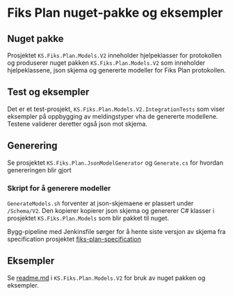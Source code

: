 # Fiks Plan nuget-pakke og eksempler

## Nuget pakke
Prosjektet `KS.Fiks.Plan.Models.V2` inneholder hjelpeklasser for protokollen og produserer nuget pakken `KS.Fiks.Plan.Models.V2` som inneholder hjelpeklassene, json skjema og genererte modeller for Fiks Plan protokollen.

## Test og eksempler
Det er et test-prosjekt, `KS.Fiks.Plan.Models.V2.IntegrationTests` som viser eksempler på oppbygging av meldingstyper vha de genererte modellene. Testene validerer deretter også json mot skjema.


## Generering

Se prosjektet `KS.Fiks.Plan.JsonModelGenerator` og `Generate.cs` for hvordan genereringen blir gjort

### Skript for å generere modeller

`GenerateModels.sh` forventer at json-skjemaene er plassert under `/Schema/V2`. 
Den kopierer kopierer json skjema og genererer C# klasser i prosjektet `KS.Fiks.Plan.Models` som blir pakket til nuget.

Bygg-pipeline med Jenkinsfile sørger for å hente siste versjon av skjema fra specification prosjektet [fiks-plan-specification](https://github.com/ks-no/fiks-plan-specification)

## Eksempler

Se [readme.md](https://github.com/ks-no/fiks-plan-models-dotnet/blob/main/KS.Fiks.Plan.Models.V2/README.md) i `KS.Fiks.Plan.Models.V2` for bruk av nuget pakken og eksempler.